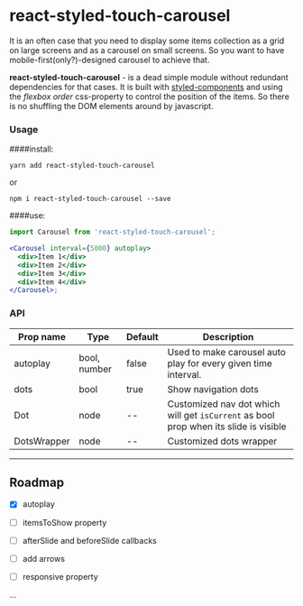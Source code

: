 # react-styled-touch-carousel

It is an often case that you need to display some items collection as a grid on large screens
and as a carousel on small screens. So you want to have mobile-first(only?)-designed carousel to achieve that.

**react-styled-touch-carousel** - is a dead simple module without redundant dependencies for that cases.
It is built with [styled-components](https://www.styled-components.com/) and using the _flexbox order_ css-property to control the position of the items. So there is no shuffling the DOM elements around by javascript.

### Usage

####install:

`yarn add react-styled-touch-carousel`

or

`npm i react-styled-touch-carousel --save`

####use:

```jsx
import Carousel from 'react-styled-touch-carousel';

<Carousel interval={5000} autoplay>
  <div>Item 1</div>
  <div>Item 2</div>
  <div>Item 3</div>
  <div>Item 4</div>
</Carousel>;
```

### API

| Prop name   | Type         | Default | Description                                                                          |
| ----------- | ------------ | ------- | ------------------------------------------------------------------------------------ |
| autoplay    | bool, number | false   | Used to make carousel auto play for every given time interval.                       |
| dots        | bool         | true    | Show navigation dots                                                                 |
| Dot         | node         | --      | Customized nav dot which will get `isCurrent` as bool prop when its slide is visible |
| DotsWrapper | node         | --      | Customized dots wrapper                                                              |

---

## Roadmap

- [x] autoplay

- [ ] itemsToShow property

- [ ] afterSlide and beforeSlide callbacks

- [ ] add arrows

- [ ] responsive property

...
